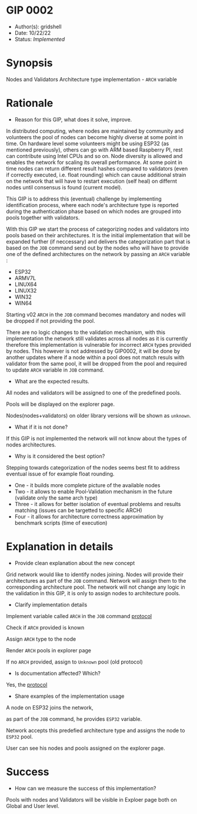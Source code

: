 # GIP 0002

- Author(s): gridshell
- Date: 10/22/22
- Status: *Implemented*

# Synopsis
Nodes and Validators Architecture type implementation - `ARCH` variable

# Rationale
- Reason for this GIP, what does it solve, improve. 

In distributed computing, where nodes are maintained by community and volunteers the pool of nodes can become highly diverse at some point in time. On hardware level some volunteers might be using ESP32 (as mentioned previously), others can go with ARM based Raspberry PI, rest can contribute using Intel CPUs and so on. Node diversity is allowed and enables the network for scaling its overall performance. At some point in time nodes can return different result hashes compared to validators (even if correctly executed, i.e. float rounding) which can cause additional strain on the network that will have to restart execution (self heal) on differnt nodes until consensus is found (current model).

This GIP is to address this (eventual) challenge by implementing identification process, where each node's architecture type is reported during the authentication phase based on which nodes are grouped into pools together with validators. 

With this GIP we start the process of categorizing nodes and validators into pools based on their architectures.
It is the initial implementation that will be expanded further (if neccessary) and delivers the categorization part 
that is based on the `JOB` command send out by the nodes who will have to provide one of the defined architectures on the network by passing an `ARCH` variable :

- ESP32
- ARMV7L
- LINUX64
- LINUX32
- WIN32
- WIN64

Starting v02 `ARCH` in the `JOB` command becomes mandatory and nodes will be dropped if not providing the pool.

There are no logic changes to the validation mechanism, with this implementation the network still validates across all nodes as it is currently therefore this implementation is vulnerable for incorrect `ARCH` types provided by nodes. This however is not addressed by GIP0002, it will be done by another updates where if a node within a pool does not match resuls with validator from the same pool, it will be dropped from the pool and required to update `ARCH` variable in `JOB` command.

- What are the expected results.

All nodes and validators will be assigned to one of the predefined pools.

Pools will be displayed on the explorer page.

Nodes(nodes+validators) on older library versions will be shown as `unknown`.


- What if it is not done?

If this GIP is not implemented the network will not know about the types of nodes architectures.

- Why is it considered the best option?

Stepping towards categorization of the nodes seems best fit to address eventual issue of for example float rounding.

- One - it builds more complete picture of the available nodes 
- Two - it allows to enable Pool-Validation mechanism in the future (validate only the same arch type)
- Three - it allows for better isolation of eventual problems and results matching (issues can be targetted to specific ARCH) 
- Four - it allows for architecture correctness approximation by benchmark scripts (time of execution)

# Explanation in details
- Provide clean explanation about the new concept

Grid network would like to identify nodes joining.
Nodes will provide their architectures as part of the `JOB` command.
Network will assign them to the corresponding architecture pool.
The network will not change any logic in the validation in this GIP, it is only to assign nodes to architecture pools.


- Clarify implementation details

Implement variable called `ARCH` in the `JOB` command [protocol](https://github.com/invpe/gridshell/tree/main/Documentation/WorkProtocol)

 Check if `ARCH` provided is known
 
 Assign `ARCH` type to the node
 
 Render `ARCH` pools in explorer page
 
 If no `ARCH` provided, assign to `Unknown` pool (old protocol)
 

- Is documentation affected? Which?

Yes, the [protocol](https://github.com/invpe/gridshell/tree/main/Documentation/WorkProtocol)


- Share examples of the implementation usage
  
A node on ESP32 joins the network,

as part of the `JOB` command, he provides `ESP32` variable.

Network accepts this predefied architecture type and assigns the node to `ESP32` pool.

User can see his nodes and pools assigned on the explorer page.

# Success
- How can we measure the success of this implementation?

Pools with nodes and Validators will be visible in Exploer page both on Global and User level.


